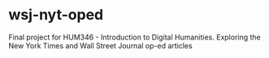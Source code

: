 # wsj-nyt-oped
Final project for HUM346 - Introduction to Digital Humanities. Exploring the New York Times and Wall Street Journal op-ed articles
